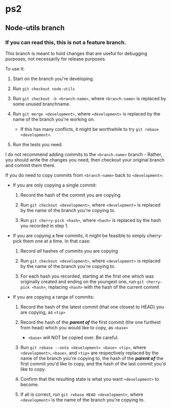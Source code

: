 # ps2

## Node-utils branch

### If you can read this, this is not a feature branch.

This branch is meant to hold changes that are useful for debugging purposes, not necessarily for release purposes.

To use it:

 1. Start on the branch you're developing.

 2. Run `git checkout node-utils`

 3. Run `git checkout -b <branch-name>`, where `<branch-name>` is replaced by some unused branchname.

 4. Run `git merge <development>`, where `<development>` is replaced by the name of the branch you're working on.

    - If this has many conflicts, it might be worthwhile to try `git rebase <development>`.

 5. Run the tests you need.

I do not recommend adding commits to the `<branch-name>` branch - Rather, you should write the changes you need, then checkout your original branch and commit them there.

If you do need to copy commits from `<branch-name>` back to `<development>`:

 - If you are only copying a single commit:

   1. Record the hash of the commit you are copying

   2. Run `git checkout <development>`, where `<development>` is replaced by the name of the branch you're copying to.

   3. Run `git cherry-pick <hash>`, where `<hash>` is replaced by the hash you recorded in step 1.

 - If you are copying a few commits, it might be feasible to simply cherry-pick them one at a time. In that case:

   1. Record *all* hashes of commits you are copying

   2. Run `git checkout <development>`, where `<development>` is replaced by the name of the branch you're copying to.

   3. For each hash you recorded, starting at the first one which was originally created and ending on the youngest one, run `git cherry-pick <hash>`, replacing `<hash>` with the hash of the current commit

 - If you are copying a range of commits:

   1. Record the hash of the latest commit (that one closest to HEAD) you are copying, as `<tip>`

   2. Record the hash of the ***parent of*** the first commit (the one furthest from head) which you would like to copy, as `<base>`

      - `<base>` will NOT be copied over. Be careful.

   3. Run `git rebase --onto <development> <base> <tip>`, where `<development>`, `<base>`, and `<tip>` are respectively replaced by the name of the branch you're copying to, the hash of the ***parent of*** the first commit you'd like to copy, and the hash of the last commit you'd like to copy.

   4. Confirm that the resulting state is what you want `<development>` to become.

   5. If all is correct, run `git rebase HEAD <development>`, where `<development>` is the name of the branch you're copying to.
